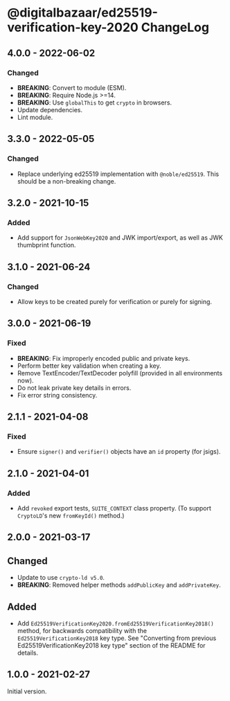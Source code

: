 # @digitalbazaar/ed25519-verification-key-2020 ChangeLog

## 4.0.0 - 2022-06-02

### Changed
- **BREAKING**: Convert to module (ESM).
- **BREAKING**: Require Node.js >=14.
- **BREAKING**: Use `globalThis` to get `crypto` in browsers.
- Update dependencies.
- Lint module.

## 3.3.0 - 2022-05-05

### Changed
- Replace underlying ed25519 implementation with `@noble/ed25519`. This
  should be a non-breaking change.

## 3.2.0 - 2021-10-15

### Added
- Add support for `JsonWebKey2020` and JWK import/export, as well as
  JWK thumbprint function.

## 3.1.0 - 2021-06-24

### Changed
- Allow keys to be created purely for verification or purely for signing.

## 3.0.0 - 2021-06-19

### Fixed
- **BREAKING**: Fix improperly encoded public and private keys.
- Perform better key validation when creating a key.
- Remove TextEncoder/TextDecoder polyfill (provided in all environments now).
- Do not leak private key details in errors.
- Fix error string consistency.

## 2.1.1 - 2021-04-08

### Fixed
- Ensure `signer()` and `verifier()` objects have an `id` property (for jsigs).

## 2.1.0 - 2021-04-01

### Added
- Add `revoked` export tests, `SUITE_CONTEXT` class property. (To support
  `CryptoLD`'s new `fromKeyId()` method.)

## 2.0.0 - 2021-03-17

## Changed
- Update to use `crypto-ld v5.0`.
- **BREAKING**: Removed helper methods `addPublicKey` and `addPrivateKey`.

## Added
- Add `Ed25519VerificationKey2020.fromEd25519VerificationKey2018()` method,
  for backwards compatibility with the `Ed25519VerificationKey2018` key type.
  See "Converting from previous Ed25519VerificationKey2018 key type" section
  of the README for details.

## 1.0.0 - 2021-02-27

Initial version.

